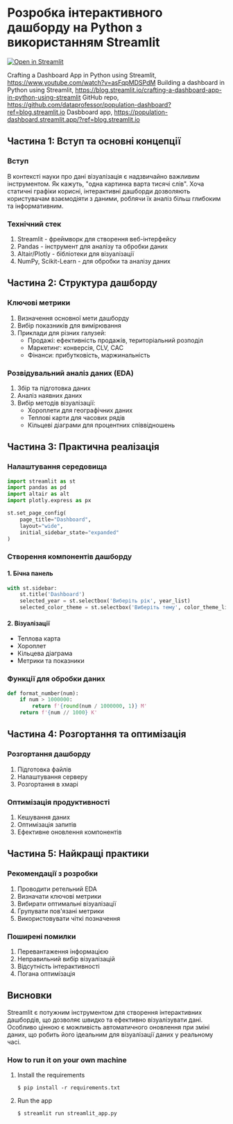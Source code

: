 # Розробка інтерактивного дашборду на Python з використанням Streamlit


[![Open in Streamlit](https://static.streamlit.io/badges/streamlit_badge_black_white.svg)](https://blank-app-template.streamlit.app/)


Crafting a Dashboard App in Python using Streamlit, https://www.youtube.com/watch?v=asFqpMDSPdM
Building a dashboard in Python using Streamlit, https://blog.streamlit.io/crafting-a-dashboard-app-in-python-using-streamlit
GitHub repo, https://github.com/dataprofessor/population-dashboard?ref=blog.streamlit.io
Dasbboard app, https://population-dashboard.streamlit.app/?ref=blog.streamlit.io



## Частина 1: Вступ та основні концепції

### Вступ
В контексті науки про дані візуалізація є надзвичайно важливим інструментом. Як кажуть, "одна картинка варта тисячі слів". Хоча статичні графіки корисні, інтерактивні дашборди дозволяють користувачам взаємодіяти з даними, роблячи їх аналіз більш глибоким та інформативним.

### Технічний стек
1. Streamlit - фреймворк для створення веб-інтерфейсу
2. Pandas - інструмент для аналізу та обробки даних
3. Altair/Plotly - бібліотеки для візуалізації
4. NumPy, Scikit-Learn - для обробки та аналізу даних

## Частина 2: Структура дашборду

### Ключові метрики
1. Визначення основної мети дашборду
2. Вибір показників для вимірювання
3. Приклади для різних галузей:
   - Продажі: ефективність продажів, територіальний розподіл
   - Маркетинг: конверсія, CLV, CAC
   - Фінанси: прибутковість, маржинальність

### Розвідувальний аналіз даних (EDA)
1. Збір та підготовка даних
2. Аналіз наявних даних
3. Вибір методів візуалізації:
   - Хороплети для географічних даних
   - Теплові карти для часових рядів
   - Кільцеві діаграми для процентних співвідношень

## Частина 3: Практична реалізація

### Налаштування середовища
```python
import streamlit as st
import pandas as pd
import altair as alt
import plotly.express as px

st.set_page_config(
    page_title="Dashboard",
    layout="wide",
    initial_sidebar_state="expanded"
)
```

### Створення компонентів дашборду

#### 1. Бічна панель
```python
with st.sidebar:
    st.title('Dashboard')
    selected_year = st.selectbox('Виберіть рік', year_list)
    selected_color_theme = st.selectbox('Виберіть тему', color_theme_list)
```

#### 2. Візуалізації
- Теплова карта
- Хороплет
- Кільцева діаграма
- Метрики та показники

### Функції для обробки даних
```python
def format_number(num):
    if num > 1000000:
        return f'{round(num / 1000000, 1)} M'
    return f'{num // 1000} K'
```

## Частина 4: Розгортання та оптимізація

### Розгортання дашборду
1. Підготовка файлів
2. Налаштування серверу
3. Розгортання в хмарі

### Оптимізація продуктивності
1. Кешування даних
2. Оптимізація запитів
3. Ефективне оновлення компонентів

## Частина 5: Найкращі практики

### Рекомендації з розробки
1. Проводити ретельний EDA
2. Визначати ключові метрики
3. Вибирати оптимальні візуалізації
4. Групувати пов'язані метрики
5. Використовувати чіткі позначення

### Поширені помилки
1. Перевантаження інформацією
2. Неправильний вибір візуалізацій
3. Відсутність інтерактивності
4. Погана оптимізація

## Висновки
Streamlit є потужним інструментом для створення інтерактивних дашбордів, що дозволяє швидко та ефективно візуалізувати дані. Особливо цінною є можливість автоматичного оновлення при зміні даних, що робить його ідеальним для візуалізації даних у реальному часі.

### How to run it on your own machine

1. Install the requirements

   ```
   $ pip install -r requirements.txt
   ```

2. Run the app

   ```
   $ streamlit run streamlit_app.py
   ```
